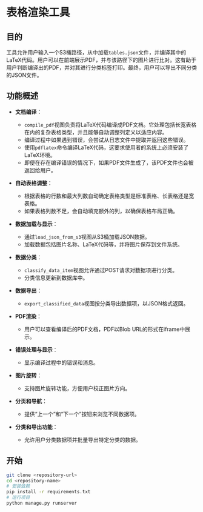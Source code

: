 # 表格渲染工具

## 目的
工具允许用户输入一个S3桶路径，从中加载`tables.json`文件，并编译其中的LaTeX代码。用户可以在前端展示PDF，并与该路径下的图片进行比对。这有助于用户判断编译出的PDF，并对其进行分类标签打印。最终，用户可以导出不同分类的JSON文件。

## 功能概述

- **文档编译**：
  - `compile_pdf`视图负责将LaTeX代码编译成PDF文档。它处理包括长宽表格在内的复杂表格类型，并且能够自动调整列定义以适应内容。
  - 编译过程中如果遇到错误，会尝试从日志文件中提取并返回这些错误。
  - 使用`pdflatex`命令编译LaTeX代码，这要求使用者的系统上必须安装了LaTeX环境。
  - 即便在存在编译错误的情况下，如果PDF文件生成了，该PDF文件也会被返回给用户。

- **自动表格调整**：
  - 根据表格的行数和最大列数自动确定表格类型是标准表格、长表格还是宽表格。
  - 如果表格列数不足，会自动填充额外的列，以确保表格布局正确。

- **数据加载与显示**：
  - 通过`load_json_from_s3`视图从S3桶加载JSON数据。
  - 加载数据包括图片名称、LaTeX代码等，并将图片保存到文件系统。

- **数据分类**：
  - `classify_data_item`视图允许通过POST请求对数据项进行分类。
  - 分类信息更新到数据库中。

- **数据导出**：
  - `export_classified_data`视图按分类导出数据项，以JSON格式返回。

- **PDF渲染**：
  - 用户可以查看编译后的PDF文档，PDF以Blob URL的形式在iframe中展示。

- **错误处理与显示**：
  - 显示编译过程中的错误和消息。

- **图片旋转**：
  - 支持图片旋转功能，方便用户校正图片方向。

- **分页和导航**：
  - 提供“上一个”和“下一个”按钮来浏览不同数据项。

- **分类和导出功能**：
  - 允许用户分类数据项并批量导出特定分类的数据。


## 开始

```bash
git clone <repository-url>
cd <repository-name>
# 安装依赖
pip install -r requirements.txt
# 运行项目
python manage.py runserver